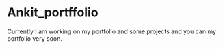 # Ankit_portffolio


Currently I am working on my portfolio and some projects and you can my portfolio very soon.
